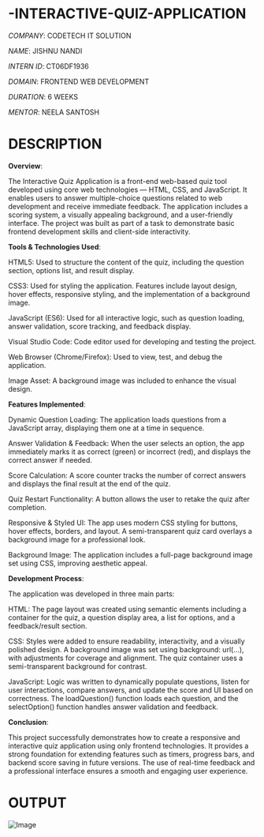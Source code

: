 # -INTERACTIVE-QUIZ-APPLICATION
*COMPANY*: CODETECH IT SOLUTION

*NAME*: JISHNU NANDI

*INTERN ID*: CT06DF1936

*DOMAIN*: FRONTEND WEB DEVELOPMENT

*DURATION*: 6 WEEKS

*MENTOR*: NEELA SANTOSH


# DESCRIPTION

**Overview**:

The Interactive Quiz Application is a front-end web-based quiz tool developed using core web technologies — HTML, CSS, and JavaScript. It enables users to answer multiple-choice questions related to web development and receive immediate feedback. The application includes a scoring system, a visually appealing background, and a user-friendly interface. The project was built as part of a task to demonstrate basic frontend development skills and client-side interactivity.

**Tools & Technologies Used**:

HTML5: Used to structure the content of the quiz, including the question section, options list, and result display.

CSS3: Used for styling the application. Features include layout design, hover effects, responsive styling, and the implementation of a background image.

JavaScript (ES6): Used for all interactive logic, such as question loading, answer validation, score tracking, and feedback display.

Visual Studio Code: Code editor used for developing and testing the project.

Web Browser (Chrome/Firefox): Used to view, test, and debug the application.

Image Asset: A background image was included to enhance the visual design.

**Features Implemented**:

Dynamic Question Loading: The application loads questions from a JavaScript array, displaying them one at a time in sequence.

Answer Validation & Feedback: When the user selects an option, the app immediately marks it as correct (green) or incorrect (red), and displays the correct answer if needed.

Score Calculation: A score counter tracks the number of correct answers and displays the final result at the end of the quiz.

Quiz Restart Functionality: A button allows the user to retake the quiz after completion.

Responsive & Styled UI: The app uses modern CSS styling for buttons, hover effects, borders, and layout. A semi-transparent quiz card overlays a background image for a professional look.

Background Image: The application includes a full-page background image set using CSS, improving aesthetic appeal.

**Development Process**:

The application was developed in three main parts:

HTML: The page layout was created using semantic elements including a container for the quiz, a question display area, a list for options, and a feedback/result section.

CSS: Styles were added to ensure readability, interactivity, and a visually polished design. A background image was set using background: url(...), with adjustments for coverage and alignment. The quiz container uses a semi-transparent background for contrast.

JavaScript: Logic was written to dynamically populate questions, listen for user interactions, compare answers, and update the score and UI based on correctness. The loadQuestion() function loads each question, and the selectOption() function handles answer validation and feedback.

**Conclusion**:

This project successfully demonstrates how to create a responsive and interactive quiz application using only frontend technologies. It provides a strong foundation for extending features such as timers, progress bars, and backend score saving in future versions. The use of real-time feedback and a professional interface ensures a smooth and engaging user experience.

# OUTPUT

![Image](https://github.com/user-attachments/assets/1aef1f6a-a122-46f1-9eba-f4cce87ad245)

